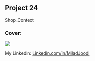 ## Project 24
Shop_Context
   
### Cover:
![](https://s30.picofile.com/file/8469825892/show_hide.gif)

My Linkedin: [Linkedin.com/in/MiladJoodi](https://www.linkedin.com/in/MiladJoodi/)  
